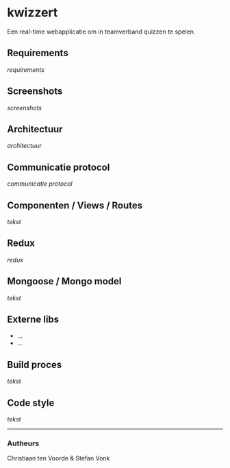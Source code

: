 # kwizzert

Een real-time webapplicatie om in teamverband quizzen te spelen.

## Requirements
_requirements_

## Screenshots
_screenshots_

## Architectuur
_architectuur_

## Communicatie protocol
_communicatie protocol_

## Componenten / Views / Routes
_tekst_

## Redux
_redux_

## Mongoose / Mongo model
_tekst_

## Externe libs
* ...
* ...

## Build proces
_tekst_

## Code style
_tekst_


---
### Autheurs
Christiaan ten Voorde & Stefan Vonk
